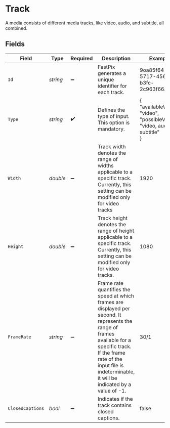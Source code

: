 # Track

A media consists of different media tracks, like video, audio, and subtitle, all combined.


## Fields

| Field                                                                                                                                                                                                                                     | Type                                                                                                                                                                                                                                      | Required                                                                                                                                                                                                                                  | Description                                                                                                                                                                                                                               | Example                                                                                                                                                                                                                                   |
| ----------------------------------------------------------------------------------------------------------------------------------------------------------------------------------------------------------------------------------------- | ----------------------------------------------------------------------------------------------------------------------------------------------------------------------------------------------------------------------------------------- | ----------------------------------------------------------------------------------------------------------------------------------------------------------------------------------------------------------------------------------------- | ----------------------------------------------------------------------------------------------------------------------------------------------------------------------------------------------------------------------------------------- | ----------------------------------------------------------------------------------------------------------------------------------------------------------------------------------------------------------------------------------------- |
| `Id`                                                                                                                                                                                                                                      | *string*                                                                                                                                                                                                                                  | :heavy_minus_sign:                                                                                                                                                                                                                        | FastPix generates a unique identifier for each track.                                                                                                                                                                                     | 9oa85f64-5717-4562-b3fc-2c963f66afa6                                                                                                                                                                                                      |
| `Type`                                                                                                                                                                                                                                    | *string*                                                                                                                                                                                                                                  | :heavy_check_mark:                                                                                                                                                                                                                        | Defines the type of input. This option is mandatory.                                                                                                                                                                                      | {<br/>"availableValue": "video",<br/>"possibleValue": "video, audio, subtitle"<br/>}                                                                                                                                                      |
| `Width`                                                                                                                                                                                                                                   | *double*                                                                                                                                                                                                                                  | :heavy_minus_sign:                                                                                                                                                                                                                        | Track width denotes the range of widths applicable to a specific track. Currently, this setting can be modified only for video tracks                                                                                                     | 1920                                                                                                                                                                                                                                      |
| `Height`                                                                                                                                                                                                                                  | *double*                                                                                                                                                                                                                                  | :heavy_minus_sign:                                                                                                                                                                                                                        | Track height denotes the range of height applicable to a specific track. Currently, this setting can be modified only for video tracks.                                                                                                   | 1080                                                                                                                                                                                                                                      |
| `FrameRate`                                                                                                                                                                                                                               | *string*                                                                                                                                                                                                                                  | :heavy_minus_sign:                                                                                                                                                                                                                        | Frame rate quantifies the speed at which frames are displayed per second. It represents the range of frames available for a specific track. If the frame rate of the input file is indeterminable, it will be indicated by a value of -1. | 30/1                                                                                                                                                                                                                                      |
| `ClosedCaptions`                                                                                                                                                                                                                          | *bool*                                                                                                                                                                                                                                    | :heavy_minus_sign:                                                                                                                                                                                                                        | Indicates if the track contains closed captions.                                                                                                                                                                                          | false                                                                                                                                                                                                                                     |